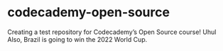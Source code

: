 # codecademy-open-source
Creating a test repository for Codecademy’s Open Source course! Uhul
Also, Brazil is going to win the 2022 World Cup.
